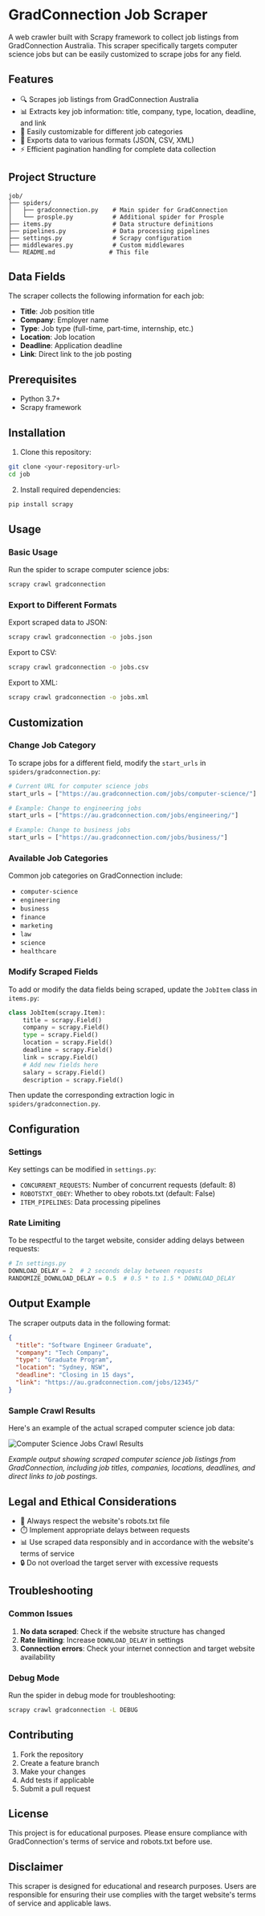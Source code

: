 # GradConnection Job Scraper

A web crawler built with Scrapy framework to collect job listings from GradConnection Australia. This scraper specifically targets computer science jobs but can be easily customized to scrape jobs for any field.

## Features

- 🔍 Scrapes job listings from GradConnection Australia
- 📊 Extracts key job information: title, company, type, location, deadline, and link
- 🔧 Easily customizable for different job categories
- 📄 Exports data to various formats (JSON, CSV, XML)
- ⚡ Efficient pagination handling for complete data collection

## Project Structure

```
job/
├── spiders/
│   ├── gradconnection.py    # Main spider for GradConnection
│   └── prosple.py           # Additional spider for Prosple
├── items.py                 # Data structure definitions
├── pipelines.py             # Data processing pipelines
├── settings.py              # Scrapy configuration
├── middlewares.py           # Custom middlewares
└── README.md               # This file
```

## Data Fields

The scraper collects the following information for each job:

- **Title**: Job position title
- **Company**: Employer name
- **Type**: Job type (full-time, part-time, internship, etc.)
- **Location**: Job location
- **Deadline**: Application deadline
- **Link**: Direct link to the job posting

## Prerequisites

- Python 3.7+
- Scrapy framework

## Installation

1. Clone this repository:

```bash
git clone <your-repository-url>
cd job
```

2. Install required dependencies:

```bash
pip install scrapy
```

## Usage

### Basic Usage

Run the spider to scrape computer science jobs:

```bash
scrapy crawl gradconnection
```

### Export to Different Formats

Export scraped data to JSON:

```bash
scrapy crawl gradconnection -o jobs.json
```

Export to CSV:

```bash
scrapy crawl gradconnection -o jobs.csv
```

Export to XML:

```bash
scrapy crawl gradconnection -o jobs.xml
```

## Customization

### Change Job Category

To scrape jobs for a different field, modify the `start_urls` in `spiders/gradconnection.py`:

```python
# Current URL for computer science jobs
start_urls = ["https://au.gradconnection.com/jobs/computer-science/"]

# Example: Change to engineering jobs
start_urls = ["https://au.gradconnection.com/jobs/engineering/"]

# Example: Change to business jobs
start_urls = ["https://au.gradconnection.com/jobs/business/"]
```

### Available Job Categories

Common job categories on GradConnection include:

- `computer-science`
- `engineering`
- `business`
- `finance`
- `marketing`
- `law`
- `science`
- `healthcare`

### Modify Scraped Fields

To add or modify the data fields being scraped, update the `JobItem` class in `items.py`:

```python
class JobItem(scrapy.Item):
    title = scrapy.Field()
    company = scrapy.Field()
    type = scrapy.Field()
    location = scrapy.Field()
    deadline = scrapy.Field()
    link = scrapy.Field()
    # Add new fields here
    salary = scrapy.Field()
    description = scrapy.Field()
```

Then update the corresponding extraction logic in `spiders/gradconnection.py`.

## Configuration

### Settings

Key settings can be modified in `settings.py`:

- `CONCURRENT_REQUESTS`: Number of concurrent requests (default: 8)
- `ROBOTSTXT_OBEY`: Whether to obey robots.txt (default: False)
- `ITEM_PIPELINES`: Data processing pipelines

### Rate Limiting

To be respectful to the target website, consider adding delays between requests:

```python
# In settings.py
DOWNLOAD_DELAY = 2  # 2 seconds delay between requests
RANDOMIZE_DOWNLOAD_DELAY = 0.5  # 0.5 * to 1.5 * DOWNLOAD_DELAY
```

## Output Example

The scraper outputs data in the following format:

```json
{
  "title": "Software Engineer Graduate",
  "company": "Tech Company",
  "type": "Graduate Program",
  "location": "Sydney, NSW",
  "deadline": "Closing in 15 days",
  "link": "https://au.gradconnection.com/jobs/12345/"
}
```

### Sample Crawl Results

Here's an example of the actual scraped computer science job data:

![Computer Science Jobs Crawl Results](result_job_list.jpg)

_Example output showing scraped computer science job listings from GradConnection, including job titles, companies, locations, deadlines, and direct links to job postings._

## Legal and Ethical Considerations

- 🤖 Always respect the website's robots.txt file
- ⏱️ Implement appropriate delays between requests
- 📊 Use scraped data responsibly and in accordance with the website's terms of service
- 🔒 Do not overload the target server with excessive requests

## Troubleshooting

### Common Issues

1. **No data scraped**: Check if the website structure has changed
2. **Rate limiting**: Increase `DOWNLOAD_DELAY` in settings
3. **Connection errors**: Check your internet connection and target website availability

### Debug Mode

Run the spider in debug mode for troubleshooting:

```bash
scrapy crawl gradconnection -L DEBUG
```

## Contributing

1. Fork the repository
2. Create a feature branch
3. Make your changes
4. Add tests if applicable
5. Submit a pull request

## License

This project is for educational purposes. Please ensure compliance with GradConnection's terms of service and robots.txt before use.

## Disclaimer

This scraper is designed for educational and research purposes. Users are responsible for ensuring their use complies with the target website's terms of service and applicable laws.
